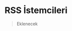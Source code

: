 <!-- NOTLAR 
 - Bu kategoride lokal ve bulut tabanlı rss uygulamaları ayrı ayrı eklenebilir- tek bir tabloda belirtilebilir ancak lokal ve bulut tabanlı rss uygulamalarının farkı anlatılmalıdır. 
 - Tablo eklemeyi unutmayın 
 - Uygun görseller eklemeyi unutmayın.
 - İçerik kuralları ve ekleme yapmak sayfalarını ziyaret edebilirsiniz -->

# RSS İstemcileri

> Eklenecek
